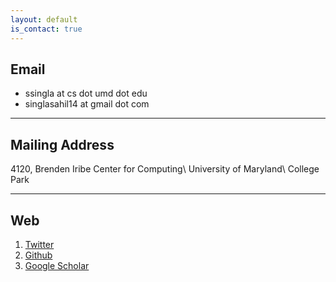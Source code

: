 ```yaml
---
layout: default
is_contact: true
---
```


## Email

* ssingla at cs dot umd dot edu
* singlasahil14 at gmail dot com

---

## Mailing Address

4120, Brenden Iribe Center for Computing\\
University of Maryland\\
College Park

---

## Web

1. [Twitter](https://twitter.com/sahilsingla47)
2. [Github](https://github.com/singlasahil14)
3. [Google Scholar](https://scholar.google.com/citations?hl=en&user=jjjbOI4AAAAJ)